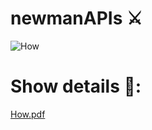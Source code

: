 # newmanAPIs ⚔️

![How](https://github.com/SalhiFayza/newmanAPIs/assets/60444937/6ae84cf8-a707-437a-aa5e-43aa9129f200)

# Show details 📑:

[How.pdf](https://github.com/SalhiFayza/newmanAPIs/files/13170301/How.pdf)
